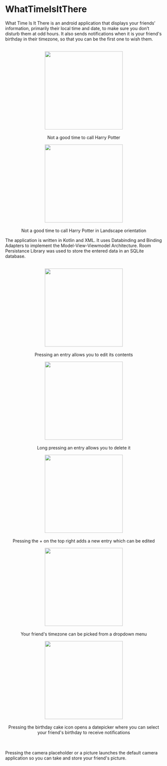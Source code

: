 # WhatTimeIsItThere
 What Time Is It There is an android application that displays your friends’ information, primarily their local time and date, to make sure you don’t disturb them at odd hours. It also sends notifications when it is your friend's birthday in their timezone, so that you can be the first one to wish them.
</br>
</br>
<p align="center">
<img src="https://i.imgur.com/tIUrR26.jpg" width="250">
</br>
</br>
Not a good time to call Harry Potter
</p>
<p align="center">
<img src="https://i.imgur.com/ZdIpsYl.jpg" height="250">
</br>
</br>
Not a good time to call Harry Potter in Landscape orientation
</p>
The application is written in Kotlin and XML. It uses Databinding and Binding Adapters to implement the Model-View-Viewmodel Architecture. Room Persistance Library was used to store the entered data in an SQLite database.
</br>
</br>
<p align="center">
<img src="https://i.imgur.com/RXxwENZ.jpg" width="250">
</br>
</br>
Pressing an entry allows you to edit its contents
</p>
<p align="center">
<img src="https://i.imgur.com/YSyG1zH.jpg" width="250">
</br>
</br>
Long pressing an entry allows you to delete it
</p>
<p align="center">
<img src="https://i.imgur.com/XthHKuE.jpg" width="250">
</br>
</br>
Pressing the + on the top right adds a new entry which can be edited
</p>
<p align="center">
<img src="https://i.imgur.com/JG4BSS9.jpg" width="250">
</br>
</br>
Your friend's timezone can be picked from a dropdown menu
</p>
<p align="center">
<img src="https://i.imgur.com/I9nzyf0.jpg" width="250">
</br>
</br>
Pressing the birthday cake icon opens a datepicker where you can select your friend's birthday to receive notifications
</p>
</br>
</br>
Pressing the camera placeholder or a picture launches the default camera application so you can take and store your friend's picture.

